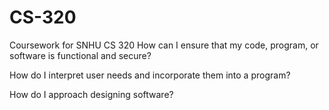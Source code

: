 # CS-320
Coursework for SNHU CS 320
How can I ensure that my code, program, or software is functional and secure?


How do I interpret user needs and incorporate them into a program?


How do I approach designing software?
